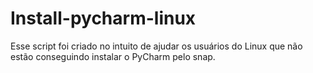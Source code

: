 # Install-pycharm-linux
Esse script foi criado no intuito de ajudar os usuários do Linux que não estão conseguindo instalar o PyCharm pelo snap.
